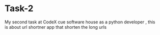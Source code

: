 # Task-2
My second task at CodeX cue software house as a python developer , this is about url shortner app that shorten the long urls 
